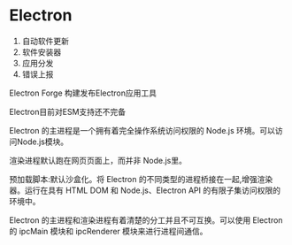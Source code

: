 # Electron

1. 自动软件更新
2. 软件安装器
3. 应用分发
4. 错误上报

Electron Forge 构建发布Electron应用工具

Electron目前对ESM支持还不完备

Electron 的主进程是一个拥有着完全操作系统访问权限的 Node.js 环境。可以访问Node.js模块。

渲染进程默认跑在网页页面上，而并非 Node.js里。

预加载脚本:默认沙盒化。将 Electron 的不同类型的进程桥接在一起,增强渲染器。运行在具有 HTML DOM 和 Node.js、Electron API 的有限子集访问权限的环境中。

Electron 的主进程和渲染进程有着清楚的分工并且不可互换。可以使用 Electron 的 ipcMain 模块和 ipcRenderer 模块来进行进程间通信。 
